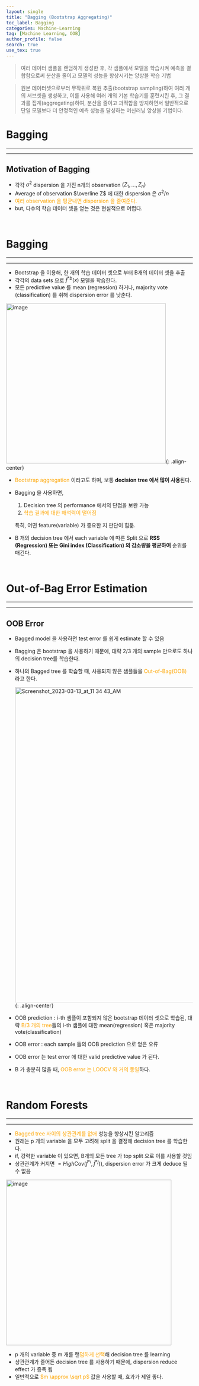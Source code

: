 ```yaml
---
layout: single
title: "Bagging (Bootstrap Aggregating)"
toc_label: Bagging
categories: Machine-Learning
tag: [Machine Learning, OOB]
author_profile: false
search: true
use_tex: true
---
```


>  여러 데이터 샘플을 랜덤하게 생성한 후, 각 샘플에서 모델을 학습시켜 예측을 결합함으로써 분산을 줄이고 모델의 성능을 향상시키는 앙상블 학습 기법

> 원본 데이터셋으로부터 무작위로 복원 추출(bootstrap sampling)하여 여러 개의 서브셋을 생성하고, 
> 이를 사용해 여러 개의 기본 학습기를 훈련시킨 후, 그 결과를 집계(aggregating)하여, 분산을 줄이고 과적합을 방지하면서 일반적으로 단일 모델보다 더 안정적인 예측 성능을 달성하는 머신러닝 앙상블 기법이다.

# Bagging

---

---

## Motivation of Bagging

- 각각 $\sigma^2$ dispersion 을 가진 n개의 observation $(Z_1,...,Z_n)$
- Average of observation $\overline Z$ 에 대한 dispersion 은 $\sigma^2 / n$
- <span style='color:orange'>여러 observation 을 평균내면 dispersion 을 줄여준다.</span>
- but, 다수의 학습 데이터 셋을 얻는 것은 현실적으로 어렵다.

<br>

# Bagging

---

---

- Bootstrap 을 이용해, 한 개의 학습 데이터 셋으로 부터 B개의 데이터 셋을 추출
- 각각의 data sets 으로 $\hat f^{*b}(x)$ 모델을 학습한다.
- 모든 predictive value 를 mean (regression) 하거나, majority vote (classification) 를 취해 dispersion error 를 낮춘다.

<img width="431" alt="image" src="https://github.com/woo-kyu/woo-kyu.github.io/assets/102133610/950bc0e0-5d3d-4679-8f84-6a5efbb69cc2">{: .align-center}


- <span style='color:orange'>Bootstrap aggregation</span> 이라고도 하며, 보통 **decision tree 에서 많이 사용**된다.
- Bagging 을 사용하면,
  1. Decision tree 의 performance 에서의 단점을 보완 가능
  2. <span style='color:orange'>학습 결과에 대한 해석력이 떨어짐</span>

  특히, 어떤 feature(variable) 가 중요한 지 판단이 힘듦.

- B 개의 decision tree 에서 each variable 에 따른 Split 으로 **RSS (Regression) 또는 Gini index (Classification) 의 감소량을 평균하여** 순위를 매긴다.

<br>

# Out-of-Bag Error Estimation

---

---

## OOB Error

- Bagged model 을 사용하면 test error 를 쉽게 estimate 할 수 있음
- Bagging 은 bootstrap 을 사용하기 때문에, 대략 2/3 개의 sample 만으로도 하나의 decision tree를 학습한다.
- 하나의 Bagged tree 를 학습할 때, 사용되지 않은 샘플들을 <span style='color:orange'>Out-of-Bag(OOB)</span> 라고 한다.

  <img width="849" alt="Screenshot_2023-03-13_at_11 34 43_AM" src="https://github.com/woo-kyu/woo-kyu.github.io/assets/102133610/604f55f5-94cb-4d28-b165-12759d5ae703">{: .align-center}



- OOB prediction : i-th 샘플이 포함되지 않은 bootstrap 데이터 셋으로 학습된, 대략 <span style='color:orange'>B/3 개의 tree</span>들의 i-th 샘플에 대한 mean(regression) 혹은 majority vote(classification)
- OOB error : each sample 들의 OOB prediction 으로 얻은 오류
- OOB error 는 test error 에 대한 valid predictive value 가 된다.
- B 가 충분히 많을 때, <span style='color:orange'>OOB error 는 LOOCV 와 거의 동일</span>하다.

<br>

# Random Forests

---

---

- <span style='color:orange'>Bagged tree 사이의 상관관계를 없애</span> 성능을 향상시킨 알고리즘
- 원래는 p 개의 variable 을 모두 고려해 split 을 결정해 decision tree 를 학습한다.
- if, 강력한 variable 이 있으면, B개의 모든 tree 가 top split 으로 이를 사용할 것임
- 상관관계가 커지면 $=High\textrm{Cov}(\hat f^{*i}, \hat f^{*j})$), dispersion error 가 크게 deduce 될 수 없음

<img width="446" alt="image" src="https://github.com/woo-kyu/woo-kyu.github.io/assets/102133610/11d5b1ac-6068-459d-97a7-22fd328fb3c8">


- p 개의 variable 중 m 개를 랜<span style='color:orange'>덤하게 선택</span>해 decision tree 를 learning
- 상관관계가 줄어든 decision tree 를 사용하기 때문에, dispersion reduce effect 가 증폭 됨
- 일반적으로 <span style='color:orange'>$m \approx \sqrt p$</span> 값을 사용할 때, 효과가 제일 좋다.